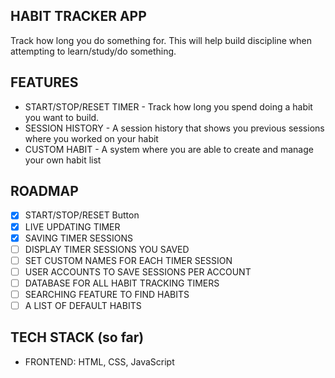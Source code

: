 ## HABIT TRACKER APP

Track how long you do something for. This will help build discipline when attempting to learn/study/do something.

## FEATURES

* START/STOP/RESET TIMER - Track how long you spend doing a habit you want to build.
* SESSION HISTORY - A session history that shows you previous sessions where you worked on your habit
* CUSTOM HABIT - A system where you are able to create and manage your own habit list

## ROADMAP
- [X] START/STOP/RESET Button
- [X] LIVE UPDATING TIMER
- [X] SAVING TIMER SESSIONS
- [ ] DISPLAY TIMER SESSIONS YOU SAVED
- [ ] SET CUSTOM NAMES FOR EACH TIMER SESSION
- [ ] USER ACCOUNTS TO SAVE SESSIONS PER ACCOUNT
- [ ] DATABASE FOR ALL HABIT TRACKING TIMERS
- [ ] SEARCHING FEATURE TO FIND HABITS
- [ ] A LIST OF DEFAULT HABITS

## TECH STACK (so far)
* FRONTEND: HTML, CSS, JavaScript
